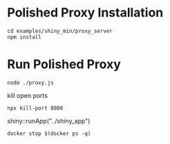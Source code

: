 

# Polished Proxy Installation
```terminal
cd examples/shiny_min/proxy_server
npm install
```

# Run Polished Proxy

```terminal
node ./proxy.js
```

kill open ports

```terminal
npx kill-port 8080
```

shiny::runApp("../shiny_app")

```
docker stop $(docker ps -q)
```